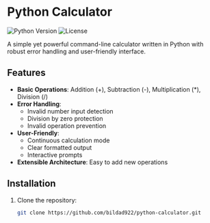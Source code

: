 # Python Calculator

![Python Version](https://img.shields.io/badge/python-3.6+-blue.svg)
![License](https://img.shields.io/badge/license-MIT-green.svg)

A simple yet powerful command-line calculator written in Python with robust error handling and user-friendly interface.

## Features

- **Basic Operations**: Addition (+), Subtraction (-), Multiplication (*), Division (/)
- **Error Handling**: 
  - Invalid number input detection
  - Division by zero protection
  - Invalid operation prevention
- **User-Friendly**:
  - Continuous calculation mode
  - Clear formatted output
  - Interactive prompts
- **Extensible Architecture**: Easy to add new operations

## Installation

1. Clone the repository:
   ```bash
   git clone https://github.com/bildad922/python-calculator.git
